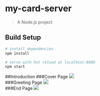 # my-card-server

> A Node.js project

## Build Setup

``` bash
# install dependencies
npm install

# serve with hot reload at localhost:8080
npm start
```

##Introduction
###Cover Page
![](https://github.com/Tian0820/my-card-server/raw/master/data/cover.png)  
###Greeting Page
![](https://github.com/Tian0820/my-card-server/raw/master/data/greeting.png)  
###End Page
![](https://github.com/Tian0820/my-card-server/raw/master/data/end.png)  


